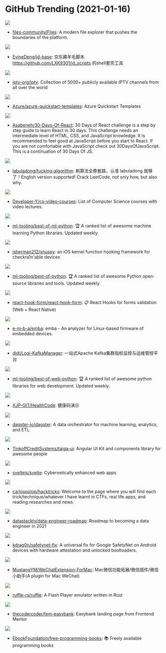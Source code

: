 # GitHub Trending (2021-01-16)

![](https://img.shields.io/badge/C%23-New%20385-green?style=flat-square&logo=appveyor)
- [files-community/Files](https://github.com/files-community/Files): A modern file explorer that pushes the boundaries of the platform.

![](https://img.shields.io/badge/JavaScript-New%20122-green?style=flat-square&logo=appveyor)
- [EvineDeng/jd-base](https://github.com/EvineDeng/jd-base): 京东薅羊毛脚本 https://github.com/LXK9301/jd_scripts 的shell套壳工具

![](https://img.shields.io/badge/JavaScript-New%2079-green?style=flat-square&logo=appveyor)
- [iptv-org/iptv](https://github.com/iptv-org/iptv): Collection of 5000+ publicly available IPTV channels from all over the world

![](https://img.shields.io/badge/PowerShell-New%2089-green?style=flat-square&logo=appveyor)
- [Azure/azure-quickstart-templates](https://github.com/Azure/azure-quickstart-templates): Azure Quickstart Templates

![](https://img.shields.io/badge/JavaScript-New%20320-green?style=flat-square&logo=appveyor)
- [Asabeneh/30-Days-Of-React](https://github.com/Asabeneh/30-Days-Of-React): 30 Days of React challenge is a step by step guide to learn React in 30 days. This challenge needs an intermediate level of HTML, CSS, and JavaScript knowledge. It is recommended to feel good at JavaScript before you start to React. If you are not comfortable with JavaScript check out 30DaysOfJavaScript. This is a continuation of 30 Days Of JS.

![](https://img.shields.io/badge/none-New%20244-green?style=flat-square&logo=appveyor)
- [labuladong/fucking-algorithm](https://github.com/labuladong/fucking-algorithm): 刷算法全靠套路，认准 labuladong 就够了！English version supported! Crack LeetCode, not only how, but also why.

![](https://img.shields.io/badge/none-New%201-green?style=flat-square&logo=appveyor)
- [Developer-Y/cs-video-courses](https://github.com/Developer-Y/cs-video-courses): List of Computer Science courses with video lectures.

![](https://img.shields.io/badge/none-New%20252-green?style=flat-square&logo=appveyor)
- [ml-tooling/best-of-ml-python](https://github.com/ml-tooling/best-of-ml-python): 🏆 A ranked list of awesome machine learning Python libraries. Updated weekly.

![](https://img.shields.io/badge/C-New%20102-green?style=flat-square&logo=appveyor)
- [jsherman212/xnuspy](https://github.com/jsherman212/xnuspy): an iOS kernel function hooking framework for checkra1n'able devices

![](https://img.shields.io/badge/none-New%20239-green?style=flat-square&logo=appveyor)
- [ml-tooling/best-of-python](https://github.com/ml-tooling/best-of-python): 🏆 A ranked list of awesome Python open-source libraries and tools. Updated weekly.

![](https://img.shields.io/badge/TypeScript-New%20109-green?style=flat-square&logo=appveyor)
- [react-hook-form/react-hook-form](https://github.com/react-hook-form/react-hook-form): 📋 React Hooks for forms validation (Web + React Native)

![](https://img.shields.io/badge/Shell-New%2085-green?style=flat-square&logo=appveyor)
- [e-m-b-a/emba](https://github.com/e-m-b-a/emba): emba - An analyzer for Linux-based firmware of embedded devices.

![](https://img.shields.io/badge/Java-New%20108-green?style=flat-square&logo=appveyor)
- [didi/Logi-KafkaManager](https://github.com/didi/Logi-KafkaManager): 一站式Apache Kafka集群指标监控与运维管控平台

![](https://img.shields.io/badge/none-New%2096-green?style=flat-square&logo=appveyor)
- [ml-tooling/best-of-web-python](https://github.com/ml-tooling/best-of-web-python): 🏆 A ranked list of awesome python libraries for web development. Updated weekly.

![](https://img.shields.io/badge/none-New%2044-green?style=flat-square&logo=appveyor)
- [XJP-GIT/HealthCode](https://github.com/XJP-GIT/HealthCode): 健康码演示

![](https://img.shields.io/badge/Python-New%2052-green?style=flat-square&logo=appveyor)
- [dagster-io/dagster](https://github.com/dagster-io/dagster): A data orchestrator for machine learning, analytics, and ETL.

![](https://img.shields.io/badge/TypeScript-New%20172-green?style=flat-square&logo=appveyor)
- [TinkoffCreditSystems/taiga-ui](https://github.com/TinkoffCreditSystems/taiga-ui): Angular UI Kit and components library for awesome people

![](https://img.shields.io/badge/JavaScript-New%20237-green?style=flat-square&logo=appveyor)
- [sveltejs/svelte](https://github.com/sveltejs/svelte): Cybernetically enhanced web apps

![](https://img.shields.io/badge/Python-New%20213-green?style=flat-square&logo=appveyor)
- [carlospolop/hacktricks](https://github.com/carlospolop/hacktricks): Welcome to the page where you will find each trick/technique/whatever I have learnt in CTFs, real life apps, and reading researches and news.

![](https://img.shields.io/badge/none-New%2065-green?style=flat-square&logo=appveyor)
- [datastacktv/data-engineer-roadmap](https://github.com/datastacktv/data-engineer-roadmap): Roadmap to becoming a data engineer in 2021

![](https://img.shields.io/badge/Shell-New%2034-green?style=flat-square&logo=appveyor)
- [kdrag0n/safetynet-fix](https://github.com/kdrag0n/safetynet-fix): A universal fix for Google SafetyNet on Android devices with hardware attestation and unlocked bootloaders.

![](https://img.shields.io/badge/Objective-C-New%20151-green?style=flat-square&logo=appveyor)
- [MustangYM/WeChatExtension-ForMac](https://github.com/MustangYM/WeChatExtension-ForMac): Mac微信功能拓展/微信插件/微信小助手(A plugin for Mac WeChat)

![](https://img.shields.io/badge/Rust-New%2085-green?style=flat-square&logo=appveyor)
- [ruffle-rs/ruffle](https://github.com/ruffle-rs/ruffle): A Flash Player emulator written in Rust

![](https://img.shields.io/badge/SCSS-New%2010-green?style=flat-square&logo=appveyor)
- [thecodercoder/fem-easybank](https://github.com/thecodercoder/fem-easybank): Easybank landing page from Frontend Mentor

![](https://img.shields.io/badge/none-New%20176-green?style=flat-square&logo=appveyor)
- [EbookFoundation/free-programming-books](https://github.com/EbookFoundation/free-programming-books): 📚 Freely available programming books

